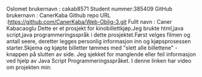 Oslomet brukernavn : cakab8571
Student nummer:385409
GitHub brukernavn : CanerKaba
Github repo URL :https://github.com/CanerKaba/Web-Oblig-3.git
Fullt navn : Caner Kabacaoglu
Dette er et prosjekt for kinobillettkjøp.Jeg brukte html,java script,java programmeringsspråk i dette prosjektet.Først velges filmen og antall seere, deretter legges personlig informasjon inn og kjøpsprosessen starter.Skjema og kjøpte billetter tømmes med "slett alle billettene" -knappen på slutten av side. Jeg sjekket for manglende eller feil informasjon ved hjelp av Java Script Programmeringsspråket.
I denne linken har video om projekten min:
